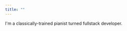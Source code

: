 ```yaml
---
title: ""
---
```

I'm a classically-trained pianist turned fullstack developer.
<!-- Metadata and content for the home page comes here -->
